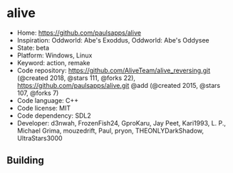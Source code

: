 # alive

- Home: https://github.com/paulsapps/alive
- Inspiration: Oddworld: Abe's Exoddus, Oddworld: Abe's Oddysee
- State: beta
- Platform: Windows, Linux
- Keyword: action, remake
- Code repository: https://github.com/AliveTeam/alive_reversing.git (@created 2018, @stars 111, @forks 22), https://github.com/paulsapps/alive.git @add (@created 2015, @stars 107, @forks 7)
- Code language: C++
- Code license: MIT
- Code dependency: SDL2
- Developer: d3nwah, FrozenFish24, GproKaru, Jay Peet, Kari1993, L. P., Michael Grima, mouzedrift, Paul, pryon, THEONLYDarkShadow, UltraStars3000

## Building
